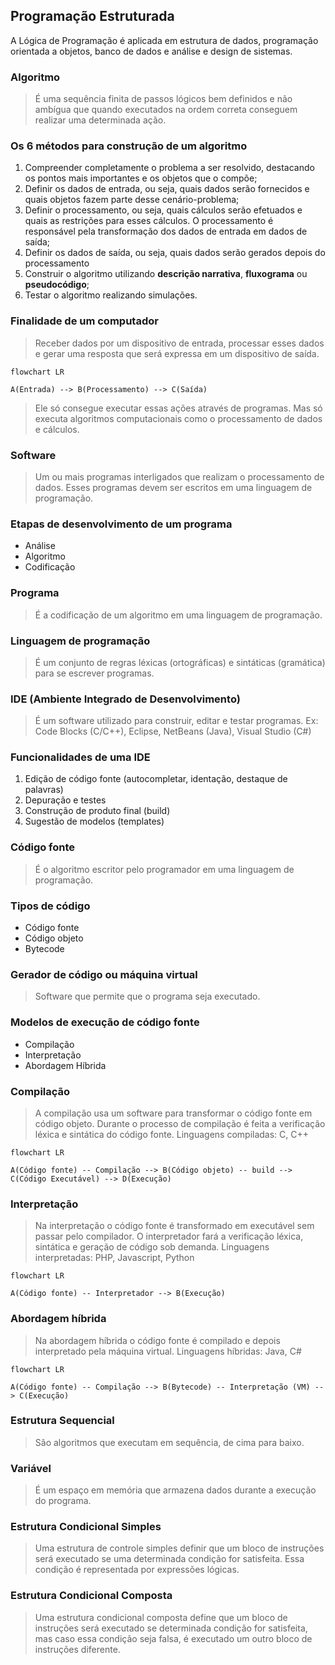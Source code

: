 ## Programação Estruturada

A Lógica de Programação é aplicada em estrutura de dados, programação orientada a objetos, banco de dados e análise e design de sistemas.

### Algoritmo
> É uma sequência finita de passos lógicos bem definidos e não ambígua que quando executados na ordem correta conseguem realizar uma determinada ação.

### Os 6 métodos para construção de um algoritmo
1. Compreender completamente o problema a ser resolvido, destacando os pontos mais importantes e os objetos que o compõe;
2. Definir os dados de entrada, ou seja, quais dados serão fornecidos e quais objetos fazem parte desse  cenário-problema;
3. Definir o processamento, ou seja, quais cálculos serão efetuados e quais as restrições para esses cálculos. O processamento é responsável pela transformação dos dados de entrada em dados de saída;
4. Definir os dados de saída, ou seja, quais dados serão gerados depois do processamento
5. Construir o algoritmo utilizando **descrição narrativa**, **fluxograma** ou **pseudocódigo**;
6. Testar o algoritmo realizando simulações.

### Finalidade de um computador
> Receber dados por um dispositivo de entrada, processar esses dados e gerar uma resposta que será expressa em um dispositivo de saída. 

```mermaid
flowchart LR

A(Entrada) --> B(Processamento) --> C(Saída) 
```
> Ele só consegue executar essas ações através de programas. Mas só executa algoritmos computacionais como o processamento de dados e cálculos.

### Software
> Um ou mais programas interligados que realizam o processamento de dados. Esses programas devem ser escritos em uma linguagem de programação.

### Etapas de desenvolvimento de um programa
- Análise
- Algoritmo
- Codificação

### Programa
> É a codificação de um algoritmo em uma linguagem de programação.

### Linguagem de programação
> É um conjunto de regras léxicas (ortográficas) e sintáticas (gramática) para se escrever programas.

### IDE (Ambiente Integrado de Desenvolvimento)
> É um software utilizado para construir, editar e testar programas.
> Ex: Code Blocks (C/C++), Eclipse, NetBeans (Java), Visual Studio (C#)

### Funcionalidades de uma IDE
1. Edição de código fonte (autocompletar, identação, destaque de palavras)
2. Depuração e testes
3. Construção de produto final (build)
4. Sugestão de modelos (templates)

### Código fonte
> É o algoritmo escritor pelo programador em uma linguagem de programação.

### Tipos de código
- Código fonte
- Código objeto
- Bytecode

### Gerador de código ou máquina virtual
> Software que permite que o programa seja executado.

### Modelos de execução de código fonte
- Compilação
- Interpretação
- Abordagem Híbrida

### Compilação
> A compilação usa um software para transformar o código fonte em código objeto. Durante o processo de compilação é feita a verificação léxica e sintática do código fonte.
> Linguagens compiladas: C, C++

```mermaid
flowchart LR

A(Código fonte) -- Compilação --> B(Código objeto) -- build --> C(Código Executável) --> D(Execução)
```

### Interpretação
> Na interpretação o código fonte é transformado em executável sem passar pelo compilador. O interpretador fará a verificação léxica, sintática e geração de código sob demanda.
> Linguagens interpretadas: PHP, Javascript, Python

```mermaid
flowchart LR

A(Código fonte) -- Interpretador --> B(Execução)
```

### Abordagem híbrida
> Na abordagem híbrida o código fonte é compilado e depois interpretado pela máquina virtual.
> Linguagens híbridas: Java, C#

```mermaid
flowchart LR

A(Código fonte) -- Compilação --> B(Bytecode) -- Interpretação (VM) --> C(Execução)
```

### Estrutura Sequencial
> São algoritmos que executam em sequência, de cima para baixo.

### Variável
> É um espaço em memória que armazena dados durante a execução do programa.

### Estrutura Condicional Simples
> Uma estrutura de controle simples definir que um bloco de instruções será executado se uma determinada condição for satisfeita. Essa condição é representada por expressões lógicas.

### Estrutura Condicional Composta
> Uma estrutura condicional composta define que um bloco de instruções será executado se determinada condição for satisfeita, mas caso essa condição seja falsa, é executado um outro bloco de instruções diferente.